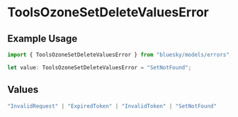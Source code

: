 # ToolsOzoneSetDeleteValuesError

## Example Usage

```typescript
import { ToolsOzoneSetDeleteValuesError } from "bluesky/models/errors";

let value: ToolsOzoneSetDeleteValuesError = "SetNotFound";
```

## Values

```typescript
"InvalidRequest" | "ExpiredToken" | "InvalidToken" | "SetNotFound"
```